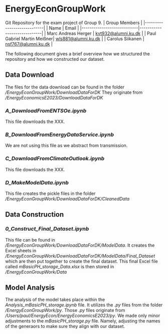 # EnergyEconGroupWork
Git Repository for the exam project of Group 9. 
| Group Members              |
|----------------------------|
| Name                       | Email                       |
|----------------------------|-----------------------------|
| Marc Andreas Herger        | kvt932@alumni.ku.dk         |
| Paul Gabriel Martin Meißner| wls881@alumni.ku.dk         |
| Carolus Siikanen           | nsf767@alumni.ku.dk         |

The following document gives a brief overview how we structured the repository and how we constructed our dataset.

## Data Download
The files for the data download can be found in the folder */EnergyEconGroupWork/DownloadDataForDK*
They originate from */EnergyEconomicsE2023/DownloadDataForDK*

### *A_DownloadFromENTSOe.ipynb*
This file downloads the XXX. 

### *B_DownloadFromEnergyDataService.ipynb* 
We are not using this file as we abstract from transmission. 

### *C_DownloadFromClimateOutlook.ipynb*
This file downloads the XXX. 

### *D_MakeModelData.ipynb*
This file creates the pickle files in the folder */EnergyEconGroupWork/DownloadDataForDK/CleanedData*

## Data Construction
### *0_Construct_Final_Dataset.ipynb*
This file can be found in */EnergyEconGroupWork/DownloadDataForDK/ModelData*. It creates the Excel sheets in */EnergyEconGroupWork/DownloadDataForDK/ModelData/Final_Dataset* which are then put together to create the final dataset. This final Excel file called *mBasicPH_storage_Data.xlsx* is then stored in */EnergyEconGroupWork/Data*

## Model Analysis
The analysis of the model takes place within the *Analysis_mBasicPH_storage.ipynb* file. It utilizes the *.py* files from the folder */EnergyEconGroupWork/py*. Those *.py* files originate from */Users/paul/EnergyEcon/EnergyEconomicsE2023/py*. We made only minor adjustments to the *mBasicPH_storage.py* file. Namely, adjusting the names of the generaors to make sure they align with our dataset.